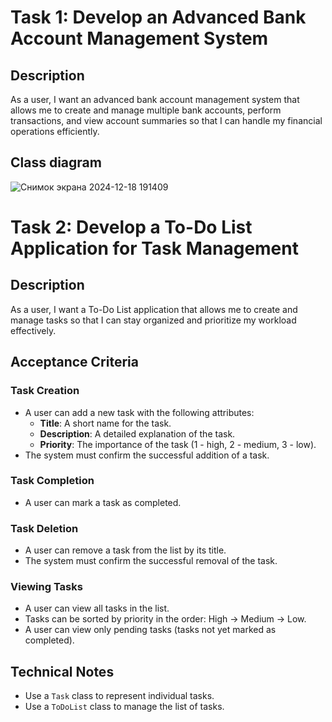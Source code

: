 # Task 1: Develop an Advanced Bank Account Management System

## Description
As a user, I want an advanced bank account management system that allows me to create and manage multiple bank accounts, perform transactions, and view account summaries so that I can handle my financial operations efficiently.

## Class diagram
![Снимок экрана 2024-12-18 191409](https://github.com/user-attachments/assets/4afe46d3-b6c2-4746-b8c6-600b4cb2a3c5)


# Task 2: Develop a To-Do List Application for Task Management

## Description
As a user, I want a To-Do List application that allows me to create and manage tasks so that I can stay organized and prioritize my workload effectively.

## Acceptance Criteria

### Task Creation
- A user can add a new task with the following attributes:
  - **Title**: A short name for the task.
  - **Description**: A detailed explanation of the task.
  - **Priority**: The importance of the task (1 - high, 2 - medium, 3 - low).
- The system must confirm the successful addition of a task.

### Task Completion
- A user can mark a task as completed.

### Task Deletion
- A user can remove a task from the list by its title.
- The system must confirm the successful removal of the task.

### Viewing Tasks
- A user can view all tasks in the list.
- Tasks can be sorted by priority in the order: High → Medium → Low.
- A user can view only pending tasks (tasks not yet marked as completed).

## Technical Notes
- Use a `Task` class to represent individual tasks.
- Use a `ToDoList` class to manage the list of tasks.
